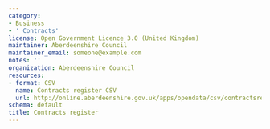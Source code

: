 ```yaml
---
category:
- Business
- ' Contracts'
license: Open Government Licence 3.0 (United Kingdom)
maintainer: Aberdeenshire Council
maintainer_email: someone@example.com
notes: ''
organization: Aberdeenshire Council
resources:
- format: CSV
  name: Contracts register CSV
  url: http://online.aberdeenshire.gov.uk/apps/opendata/csv/contractsregister.csv
schema: default
title: Contracts register
---
```

